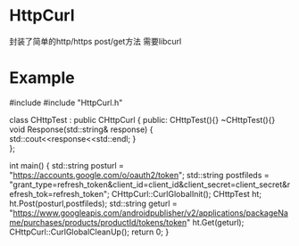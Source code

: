 # HttpCurl
封装了简单的http/https post/get方法
需要libcurl

# Example

#include <iostream>
#include "HttpCurl.h"

class CHttpTest : public CHttpCurl
{
    public:
        CHttpTest(){}
        ~CHttpTest(){}
        void Response(std::string& response)
        {   
            std::cout<<response<<std::endl;
        }   
};

int main()
{
    std::string posturl = "https://accounts.google.com/o/oauth2/token";
    std::string postfileds = "grant_type=refresh_token&client_id=client_id&client_secret=client_secret&refresh_tok=refresh_token";
    CHttpCurl::CurlGlobalInit();
    CHttpTest ht;
    ht.Post(posturl,postfileds);
    std::string geturl = "https://www.googleapis.com/androidpublisher/v2/applications/packageName/purchases/products/productId/tokens/token"
    ht.Get(geturl);
    CHttpCurl::CurlGlobalCleanUp();
    return 0;
}
